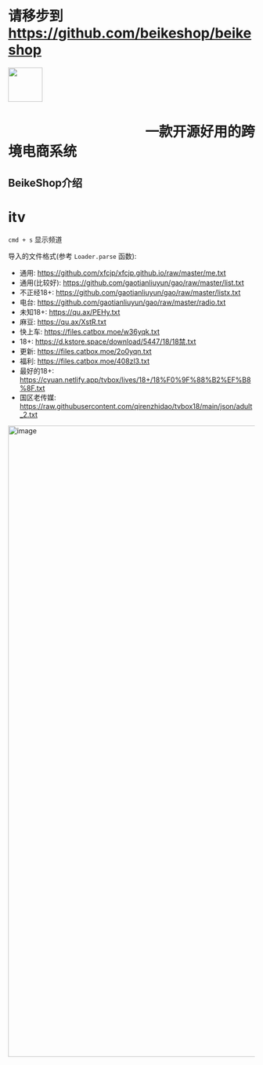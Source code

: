 #  **请移步到 https://github.com/beikeshop/beikeshop**


<img height=70 src="https://beikeshop.com/image/beike.svg" >

#  &emsp;&emsp;&emsp;&emsp;&emsp;&emsp;&emsp;&emsp;&emsp;&emsp;一款开源好用的跨境电商系统



## BeikeShop介绍
# itv

`cmd + s` 显示频道

导入的文件格式(参考 `Loader.parse` 函数):

- 通用: https://github.com/xfcjp/xfcjp.github.io/raw/master/me.txt
- 通用(比较好): https://github.com/gaotianliuyun/gao/raw/master/list.txt
- 不正经18+: https://github.com/gaotianliuyun/gao/raw/master/listx.txt
- 电台: https://github.com/gaotianliuyun/gao/raw/master/radio.txt
- 未知18+: https://qu.ax/PEHy.txt
- 麻豆: https://qu.ax/XstR.txt
- 快上车: https://files.catbox.moe/w36yqk.txt
- 18+: https://d.kstore.space/download/5447/18/18禁.txt
- 更新: https://files.catbox.moe/2o0yqn.txt
- 福利: https://files.catbox.moe/408zl3.txt
- 最好的18+: https://cyuan.netlify.app/tvbox/lives/18+/18%F0%9F%88%B2%EF%B8%8F.txt
- 国区老传媒: https://raw.githubusercontent.com/qirenzhidao/tvbox18/main/json/adult_2.txt

<img width="1287" alt="image" src="https://github.com/zed-industries/zed/assets/45585937/d0d809f1-31dd-4853-bb5a-4e596209dfc6">